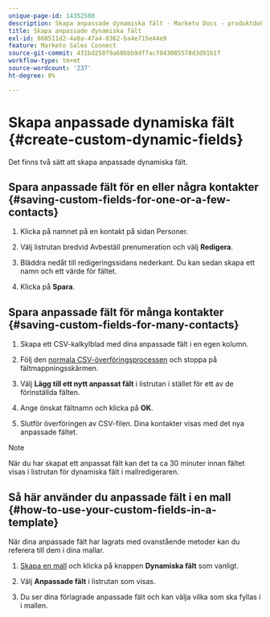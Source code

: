 ```yaml
---
unique-page-id: 14352508
description: Skapa anpassade dynamiska fält - Marketo Docs - produktdokumentation
title: Skapa anpassade dynamiska fält
exl-id: 860511d2-4a8a-47a4-8362-ba4e715e44e9
feature: Marketo Sales Connect
source-git-commit: 431bd258f9a68bbb9df7acf043085578d3d91b1f
workflow-type: tm+mt
source-wordcount: '237'
ht-degree: 0%

---
```


# Skapa anpassade dynamiska fält {#create-custom-dynamic-fields}

Det finns två sätt att skapa anpassade dynamiska fält.

## Spara anpassade fält för en eller några kontakter {#saving-custom-fields-for-one-or-a-few-contacts}

1. Klicka på namnet på en kontakt på sidan Personer.

1. Välj listrutan bredvid Avbeställ prenumeration och välj **Redigera**.

1. Bläddra nedåt till redigeringssidans nederkant. Du kan sedan skapa ett namn och ett värde för fältet.

1. Klicka på **Spara**.

## Spara anpassade fält för många kontakter {#saving-custom-fields-for-many-contacts}

1. Skapa ett CSV-kalkylblad med dina anpassade fält i en egen kolumn.

1. Följ den [normala CSV-överföringsprocessen](/help/marketo/product-docs/marketo-sales-connect/people/managing-contacts/import-contacts-via-csv.md) och stoppa på fältmappningsskärmen.

1. Välj **Lägg till ett nytt anpassat fält** i listrutan i stället för ett av de förinställda fälten.

1. Ange önskat fältnamn och klicka på **OK**.

1. Slutför överföringen av CSV-filen. Dina kontakter visas med det nya anpassade fältet.

>[!NOTE]
>
>När du har skapat ett anpassat fält kan det ta ca 30 minuter innan fältet visas i listrutan för dynamiska fält i mallredigeraren.

## Så här använder du anpassade fält i en mall {#how-to-use-your-custom-fields-in-a-template}

När dina anpassade fält har lagrats med ovanstående metoder kan du referera till dem i dina mallar.

1. [Skapa en mall](/help/marketo/product-docs/marketo-sales-connect/templates/create-a-new-template.md) och klicka på knappen **Dynamiska fält** som vanligt.

1. Välj **Anpassade fält** i listrutan som visas.

1. Du ser dina förlagrade anpassade fält och kan välja vilka som ska fyllas i i mallen.
